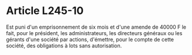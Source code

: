 # Article L245-10

Est puni d'un emprisonnement de six mois et d'une amende de 40000 F le fait, pour le président, les administrateurs, les directeurs généraux ou les gérants d'une société par actions, d'émettre, pour le compte de cette société, des obligations à lots sans autorisation.